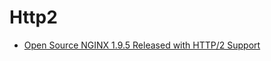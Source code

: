 # Http2

* [Open Source NGINX 1.9.5 Released with HTTP/2 Support](https://github.com/xxx-cook-book/http2-cook-book/blob/master/Deployment/nginx.md)

